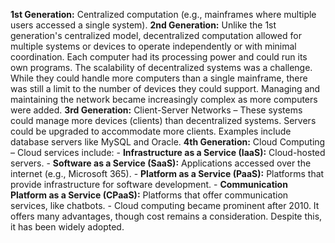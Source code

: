 **1st Generation:** Centralized computation (e.g., mainframes where multiple users accessed a single system).
**2nd Generation:** Unlike the 1st generation's centralized model, decentralized computation allowed for multiple systems or devices to operate independently or with minimal coordination. Each computer had its processing power and could run its own programs. The scalability of decentralized systems was a challenge. While they could handle more computers than a single mainframe, there was still a limit to the number of devices they could support. Managing and maintaining the network became increasingly complex as more computers were added.
**3rd Generation:** Client-Server Networks – These systems could manage more devices (clients) than decentralized systems. Servers could be upgraded to accommodate more clients. Examples include database servers like MySQL and Oracle.
**4th Generation:** Cloud Computing – Cloud services include:
	- **Infrastructure as a Service (IaaS):** Cloud-hosted servers.
	- **Software as a Service (SaaS):** Applications accessed over the internet (e.g., Microsoft 365).
	- **Platform as a Service (PaaS):** Platforms that provide infrastructure for software development.
	- **Communication Platform as a Service (CPaaS):** Platforms that offer communication services, like chatbots.
	- Cloud computing became prominent after 2010. It offers many advantages, though cost remains a consideration. Despite this, it has been widely adopted.